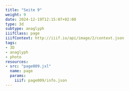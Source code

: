 ```yaml
---
title: "Seite 9"
weight: 9
date: 2024-12-19T12:15:07+02:00
type: 3d
subtype: anaglyph
iiifClass: page
iiifContext: http://iiif.io/api/image/2/context.json
tags:
- 3D
- anaglyph
- photo
resources:
- src: "page009.jxl"
  name: page
  params:
    iiif: page009/info.json
---
```


